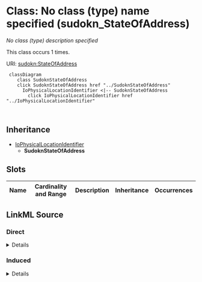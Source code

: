 

# Class: No class (type) name specified (sudokn_StateOfAddress)


_No class (type) description specified_






This class occurs 1 times.


URI: [sudokn:StateOfAddress](http://asu.edu/semantics/SUDOKN/StateOfAddress)






```mermaid
 classDiagram
    class SudoknStateOfAddress
    click SudoknStateOfAddress href "../SudoknStateOfAddress"
      IoPhysicalLocationIdentifier <|-- SudoknStateOfAddress
        click IoPhysicalLocationIdentifier href "../IoPhysicalLocationIdentifier"
      
      
```





## Inheritance
* [IoPhysicalLocationIdentifier](../classes/IoPhysicalLocationIdentifier.md)
    * **SudoknStateOfAddress**



## Slots

| Name | Cardinality and Range | Description | Inheritance | Occurrences |
| ---  | --- | --- | --- | --- |














## LinkML Source

<!-- TODO: investigate https://stackoverflow.com/questions/37606292/how-to-create-tabbed-code-blocks-in-mkdocs-or-sphinx -->

### Direct

<details>

```yaml
name: sudokn_StateOfAddress
conforms_to: No schema conformance document specified
annotations:
  count:
    tag: count
    value: 1
description: No class (type) description specified
title: No class (type) name specified
from_schema: sudokn-kg
rank: 1000
is_a: io_PhysicalLocationIdentifier
class_uri: sudokn:StateOfAddress

```
</details>

### Induced

<details>

```yaml
name: sudokn_StateOfAddress
conforms_to: No schema conformance document specified
annotations:
  count:
    tag: count
    value: 1
description: No class (type) description specified
title: No class (type) name specified
from_schema: sudokn-kg
rank: 1000
is_a: io_PhysicalLocationIdentifier
class_uri: sudokn:StateOfAddress

```
</details>
